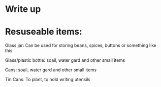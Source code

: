  # Write up
  <h1> Resuseable items: </h1>
<p> Glass jar: Can be used for storing beans, spices, buttons or something like this </p>
<p> Glass/plastic bottle: soail, water gard and other small items </p>
<p> Cans: soail, water gard and other small items </p>
<p> Tin Cans: To plant, to hold writing utensils </p>

